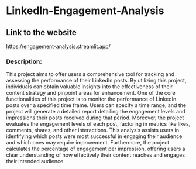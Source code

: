 # LinkedIn-Engagement-Analysis

## Link to the website
https://engagement-analysis.streamlit.app/

### Description:
This project aims to offer users a comprehensive tool for tracking and assessing the performance of their LinkedIn posts. By utilizing this project, individuals can obtain valuable insights into the effectiveness of their content strategy and pinpoint areas for enhancement. One of the core functionalities of this project is to monitor the performance of LinkedIn posts over a specified time frame. Users can specify a time range, and the project will generate a detailed report detailing the engagement levels and impressions their posts received during that period. Moreover, the project evaluates the engagement levels of each post, factoring in metrics like likes, comments, shares, and other interactions. This analysis assists users in identifying which posts were most successful in engaging their audience and which ones may require improvement. Furthermore, the project calculates the percentage of engagement per impression, offering users a clear understanding of how effectively their content reaches and engages their intended audience.
